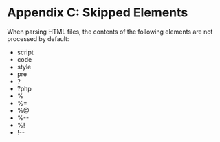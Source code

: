 Appendix C: Skipped Elements
============================

When parsing HTML files, the contents of the following elements are not processed by default:

* script
* code
* style
* pre
* ?
* ?php
* %
* %=
* %@
* %--
* %!
* !--
